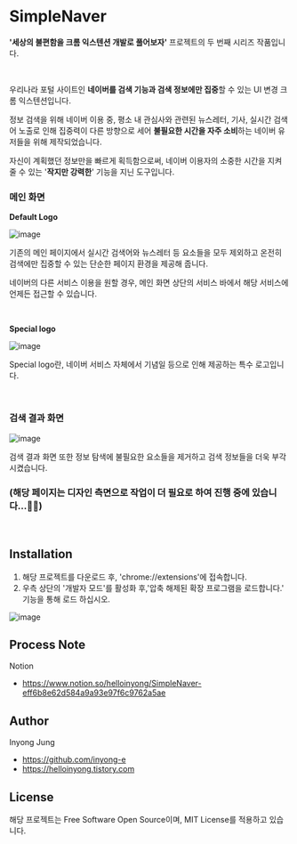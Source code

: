 # SimpleNaver

**'세상의 불편함을 크롬 익스텐션 개발로 풀어보자'** 프로젝트의 두 번째 시리즈 작품입니다.

<br/>

우리나라 포털 사이트인 **네이버를 검색 기능과 검색 정보에만 집중**할 수 있는 UI 변경 크롬 익스텐션입니다.

정보 검색을 위해 네이버 이용 중, 평소 내 관심사와 관련된 뉴스레터, 기사, 실시간 검색어 노출로 인해 집중력이 다른 방향으로 세어 **불필요한 시간을 자주 소비**하는 네이버 유저들을 위해 제작되었습니다.

자신이 계획했던 정보만을 빠르게 획득함으로써, 네이버 이용자의 소중한 시간을 지켜 줄 수 있는 '**작지만 강력한**' 기능을 지닌 도구입니다.

### 메인 화면

**Default Logo**

![image](https://user-images.githubusercontent.com/13481627/90326320-004e4380-dfc2-11ea-8883-9da9a5a5d72b.png)

기존의 메인 페이지에서 실시간 검색어와 뉴스레터 등 요소들을 모두 제외하고 온전히 검색에만 집중할 수 있는 단순한 페이지 환경을 제공해 줍니다.

네이버의 다른 서비스 이용을 원할 경우, 메인 화면 상단의 서비스 바에서 해당 서비스에 언제든 접근할 수 있습니다.

<br/>

**Special logo**

![image](https://user-images.githubusercontent.com/13481627/90277805-33e57c80-dea1-11ea-828f-3f3ff7a493a6.png)

Special logo란, 네이버 서비스 자체에서 기념일 등으로 인해 제공하는 특수 로고입니다.

<br/>

### 검색 결과 화면

![image](https://user-images.githubusercontent.com/13481627/90301828-11715480-dedd-11ea-99af-ab3916e87f45.png)

검색 결과 화면 또한 정보 탐색에 불필요한 요소들을 제거하고 검색 정보들을 더욱 부각시켰습니다.

### (해당 페이지는 디자인 측면으로 작업이 더 필요로 하여 진행 중에 있습니다...🙇‍♂️)

<br/>

## Installation

1. 해당 프로젝트를 다운로드 후, 'chrome://extensions'에 접속합니다.
2. 우측 상단의 '개발자 모드'를 활성화 후,'압축 해제된 확장 프로그램을 로드합니다.' 기능을 통해 로드 하십시오.

![image](https://user-images.githubusercontent.com/13481627/89787964-60c02980-db59-11ea-93a0-69fefededf83.png)

## Process Note

Notion

- https://www.notion.so/helloinyong/SimpleNaver-eff6b8e62d584a9a93e97f6c9762a5ae

## Author

Inyong Jung

- https://github.com/inyong-e
- https://helloinyong.tistory.com

## License

해당 프로젝트는 Free Software Open Source이며, MIT License를 적용하고 있습니다.
